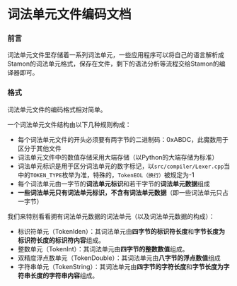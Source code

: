 # 词法单元文件编码文档

### 前言

词法单元文件里存储着一系列词法单元，一些应用程序可以将自己的语言解析成Stamon的词法单元格式，保存在文件，剩下的语法分析等流程交给Stamon的编译器即可。

### 格式

词法单元文件的编码格式相对简单。

一个词法单元文件结构由以下几种规则构成：

* 每个词法单元文件的开头必须要有两字节的二进制码：0xABDC，此魔数用于区分于其他文件
* 词法单元文件中的数值存储采用大端存储（以Python的大端存储为标准）
* 词法单元标识是用于区分词法单元的数字标记，以``src/compiler/Lexer.cpp``当中的``TOKEN_TYPE``枚举为准，特殊的，``TokenEOL（换行）``被规定为-1
* 每个词法单元由一字节的**词法单元标识**和若干字节的**词法单元数据**组成
* **一些词法单元只有词法单元标识，不含有词法单元数据**（即一些词法单元只占一字节）

我们来特别看看拥有词法单元数据的词法单元（以及词法单元数据的构成）：

* 标识符单元（TokenIden）：其词法单元由**四字节的标识符长度**和**字节长度为标识符长度的标识符内容**组成。
* 整数单元（TokenInt）：其词法单元由**四字节的整数数值**组成。
* 双精度浮点数单元（TokenDouble）：其词法单元由**八字节的浮点数值**组成
* 字符串单元（TokenString）：其词法单元由**四字节的字符长度**和**字节长度为字符串长度的字符串内容**组成。